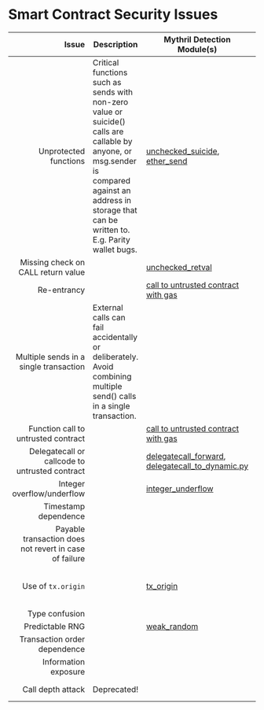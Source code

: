 # Smart Contract Security Issues

| Issue | Description | Mythril Detection Module(s) | References |
|------:|-------------|------------|----------|
|Unprotected functions| Critical functions such as sends with non-zero value or suicide() calls are callable by anyone, or msg.sender is compared against an address in storage that can be written to. E.g. Parity wallet bugs. | [unchecked_suicide](mythril/analysis/modules/unchecked_suicide.py), [ether_send](mythril/analysis/modules/ether_send.py)          | |
|Missing check on CALL return value|  | [unchecked_retval](mythril/analysis/modules/unchecked_retval.py) | [Handle errors in external calls](https://consensys.github.io/smart-contract-best-practices/recommendations/#use-caution-when-making-external-calls) |
|Re-entrancy|                        | [call to untrusted contract with gas](mythril/analysis/modules/call_to_dynamic_with_gas.py) | [Call external functions last](https://consensys.github.io/smart-contract-best-practices/known_attacks/#reentrancy) |
|Multiple sends in a single transaction| External calls can fail accidentally or deliberately. Avoid combining multiple send() calls in a single transaction. |           |   [Favor pull over push for external calls](https://consensys.github.io/smart-contract-best-practices/recommendations/#favor-pull-over-push-for-external-calls) |
|Function call to untrusted contract|       |           [call to untrusted contract with gas](mythril/analysis/modules/call_to_dynamic_with_gas.py) | |
|Delegatecall or callcode to untrusted contract|                   | [delegatecall_forward](mythril/analysis/modules/delegatecall_forward.py), [delegatecall_to_dynamic.py](mythril/analysis/modules/delegatecall_to_dynamic.py) |  |
|Integer overflow/underflow|                | [integer_underflow](mythril/analysis/modules/integer_underflow.py)   | [Validate arithmetic](https://consensys.github.io/smart-contract-best-practices/known_attacks/#integer-overflow-and-underflow) |
|Timestamp dependence|                      |           | [Miner time manipulation](https://consensys.github.io/smart-contract-best-practices/known_attacks/#timestamp-dependence) |
|Payable transaction does not revert in case of failure | | |   |
|Use of `tx.origin`|                        | [tx_origin](mythril/analysis/modules/tx_origin.py)       | [Solidity documentation](https://solidity.readthedocs.io/en/develop/security-considerations.html#tx-origin), [Avoid using tx.origin](https://consensys.github.io/smart-contract-best-practices/recommendations/#avoid-using-txorigin) |
|Type confusion|                            |           |  |
|Predictable RNG|                           | [weak_random](mythril/analysis/modules/weak_random.py) | |
|Transaction order dependence|              |           | [Front Running](https://consensys.github.io/smart-contract-best-practices/known_attacks/#transaction-ordering-dependence-tod-front-running) |
|Information exposure|                      |           |   |
|Call depth attack| Deprecated!             |           | [EIP 150 Hard Fork](https://consensys.github.io/smart-contract-best-practices/known_attacks/#call-depth-attack-deprecated)|
